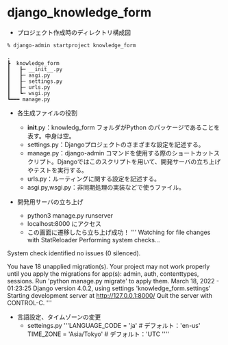 # django_knowledge_form

- プロジェクト作成時のディレクトリ構成図
```
% django-admin startproject knowledge_form

.
┣  knowledge_form
┃   ┠─ __init__.py
┃   ┠─ asgi.py
┃   ┠─ settings.py
┃   ┠─ urls.py
┃   ┗─ wsgi.py
┗━━━ manage.py

```

- 各生成ファイルの役割
  - __init__.py：knowledg_form フォルダがPython のパッケージであることを表す。中身は空。
  - settings.py：Djangoプロジェクトのさまざまな設定を記述する。
  - manage.py：django-admin コマンドを使用する際のショートカットスクリプト。Djangoではこのスクリプトを用いて、開発サーバの立ち上げやテストを実行する。
  - urls.py：ルーティングに関する設定を記述する。
  - asgi.py,wsgi.py：非同期処理の実装などで使うファイル。

- 開発用サーバの立ち上げ
  - python3 manage.py runserver
  - localhost:8000 にアクセス
  - この画面に遷移したら立ち上げ成功！
'''
Watching for file changes with StatReloader
Performing system checks...

System check identified no issues (0 silenced).

You have 18 unapplied migration(s). Your project may not work properly until you apply the migrations for app(s): admin, auth, contenttypes, sessions.
Run 'python manage.py migrate' to apply them.
March 18, 2022 - 01:23:25
Django version 4.0.2, using settings 'knowledge_form.settings'
Starting development server at http://127.0.0.1:8000/
Quit the server with CONTROL-C.
'''

- 言語設定、タイムゾーンの変更
  - setteings.py
'''LANGUAGE_CODE = 'ja'    # デフォルト：'en-us'
TIME_ZONE = 'Asia/Tokyo' # デフォルト：'UTC
''''






